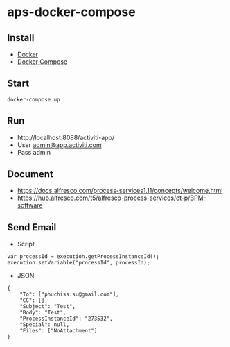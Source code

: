 # aps-docker-compose

## Install

- [Docker](https://docs.docker.com/engine/install/) 
- [Docker Compose](https://docs.docker.com/compose/install/)

## Start

```
docker-compose up
```

## Run

- http://localhost:8088/activiti-app/
- User admin@app.activiti.com
- Pass admin

## Document

- https://docs.alfresco.com/process-services1.11/concepts/welcome.html
- https://hub.alfresco.com/t5/alfresco-process-services/ct-p/BPM-software


## Send Email

- Script

```
var processId = execution.getProcessInstanceId();
execution.setVariable("processId", processId);
```

- JSON

```
{
    "To": ["phuchiss.su@gmail.com"],
    "CC": [],
    "Subject": "Test",
    "Body": "Test",
    "ProcessInstanceId": "273532",
    "Special": null,
    "Files": ["NoAttachment"]
}
```

